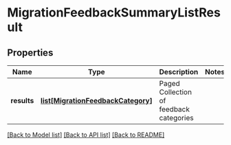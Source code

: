 # MigrationFeedbackSummaryListResult

## Properties
Name | Type | Description | Notes
------------ | ------------- | ------------- | -------------
**results** | [**list[MigrationFeedbackCategory]**](MigrationFeedbackCategory.md) | Paged Collection of feedback categories | 

[[Back to Model list]](../README.md#documentation-for-models) [[Back to API list]](../README.md#documentation-for-api-endpoints) [[Back to README]](../README.md)

